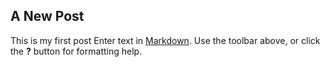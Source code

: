 ## A New Post
This is my first post
Enter text in [Markdown](http://daringfireball.net/projects/markdown/). Use the toolbar above, or click the **?** button for formatting help.
